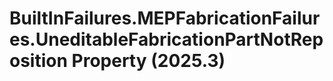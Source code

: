 # BuiltInFailures.MEPFabricationFailures.UneditableFabricationPartNotReposition Property (2025.3)

﻿